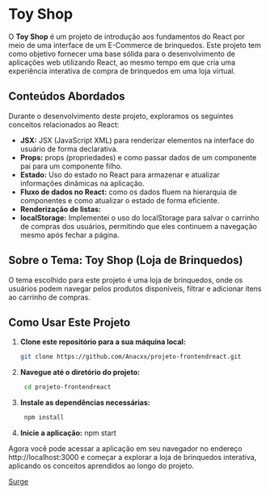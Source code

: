 # **Toy Shop**

O **Toy Shop** é um projeto de introdução aos fundamentos do React por meio de uma interface de um E-Commerce de brinquedos. Este projeto tem como objetivo fornecer uma base sólida para o desenvolvimento de aplicações web utilizando React, ao mesmo tempo em que cria uma experiência interativa de compra de brinquedos em uma loja virtual.

## **Conteúdos Abordados**

Durante o desenvolvimento deste projeto, exploramos os seguintes conceitos relacionados ao React:

- **JSX:** JSX (JavaScript XML) para renderizar elementos na interface do usuário de forma declarativa.
- **Props:** props (propriedades) e como passar dados de um componente pai para um componente filho.
- **Estado:** Uso do estado no React para armazenar e atualizar informações dinâmicas na aplicação.
- **Fluxo de dados no React:**  como os dados fluem na hierarquia de componentes e como atualizar o estado de forma eficiente.
- **Renderização de listas:** 
- **localStorage:** Implementei o uso do localStorage para salvar o carrinho de compras dos usuários, permitindo que eles continuem a navegação mesmo após fechar a página.

## **Sobre o Tema: Toy Shop (Loja de Brinquedos)**

O tema escolhido para este projeto é uma loja de brinquedos, onde os usuários podem navegar pelos produtos disponíveis, filtrar e adicionar itens ao carrinho de compras. 

## **Como Usar Este Projeto**

1. **Clone este repositório para a sua máquina local:**
   ```bash
   git clone https://github.com/Anacxx/projeto-frontendreact.git
2. **Navegue até o diretório do projeto:**
   ```bash
    cd projeto-frontendreact
3. **Instale as dependências necessárias:**
   ```bash
    npm install
4. **Inicie a aplicação:**
    npm start


Agora você pode acessar a aplicação em seu navegador no endereço http://localhost:3000 e começar a explorar a loja de brinquedos interativa, aplicando os conceitos aprendidos ao longo do projeto.

[Surge](toy-shop-projeto.surge.sh)
